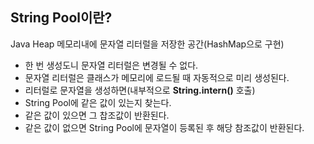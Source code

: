 ## String Pool이란?

Java Heap 메모리내에 문자열 리터럴을 저장한 공간(HashMap으로 구현)

- 한 번 생성도니 문자열 리터럴은 변경될 수 없다. 
- 문자열 리터럴은 클래스가 메모리에 로드될 때 자동적으로 미리 생성된다.
-  리터럴로 문자열을 생성하면(내부적으로 **String.intern()** 호출)
  - String Pool에 같은 값이 있는지 찾는다.
  - 같은 값이 있으면 그 찹조값이 반환된다.
  - 같은 값이 없으면 String Pool에 문자열이 등록된 후 해당 참조값이 반환된다.
